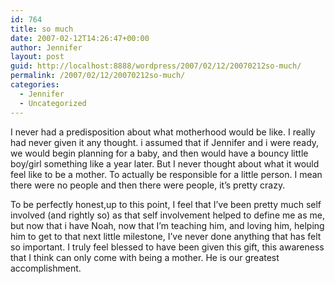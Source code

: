 ```yaml
---
id: 764
title: so much
date: 2007-02-12T14:26:47+00:00
author: Jennifer
layout: post
guid: http://localhost:8888/wordpress/2007/02/12/20070212so-much/
permalink: /2007/02/12/20070212so-much/
categories:
  - Jennifer
  - Uncategorized
---
```

I never had a predisposition about what motherhood would be like. I really had never given it any thought. i assumed that if Jennifer and i were ready, we would begin planning for a baby, and then would have a bouncy little boy/girl something like a year later. But I never thought about what it would feel like to be a mother. To actually be responsible for a little person. I mean there were no people and then there were people, it&#8217;s pretty crazy.
  
To be perfectly honest,up to this point, I feel that I&#8217;ve been pretty much self involved (and rightly so) as that self involvement helped to define me as me, but now that i have Noah, now that I&#8217;m teaching him, and loving him, helping him to get to that next little milestone, I&#8217;ve never done anything that has felt so important. I truly feel blessed to have been given this gift, this awareness that I think can only come with being a mother. He is our greatest accomplishment.